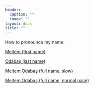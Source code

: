 ```yaml
---
header:
  caption: ""
  image: ""
layout: docs
title: ""
---
```


How to pronounce my name: 

[Meltem (first name)](sound/Meltem-first-name-prononciation.m4a)

[Odabaş (last name)](sound/Odabaş-last-name-prononciation.m4a)

[Meltem Odabaş (full name, slow)](sound/Meltem-Odabaş-slow.m4a)

[Meltem Odabaş (full name, normal pace)](sound/Meltem-Odabaş-normal-pace.m4a)

